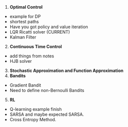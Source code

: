 1. **Optimal Control**
 - example for DP
 - shortest paths
 - Have you got policy and value iteration
 - LQR Ricatti solver (CURRENT)
 - Kalman Filter
2. **Continuous Time Control**
 - add things from notes
 - HJB solver
3. **Stochastic Approximation and Function Approximation**
4. **Bandits**
 - Gradient Bandit
 - Need to define non-Bernoulli Bandits
5. **RL** 
 - Q-learning example finish 
 - SARSA and maybe expected SARSA.
 - Cross Entropy Method.

